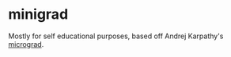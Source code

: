 # minigrad

Mostly for self educational purposes, based off Andrej Karpathy's [micrograd](https://github.com/karpathy/micrograd).
